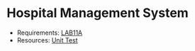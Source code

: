# Hospital Management System
- Requirements: [LAB11A](./Lab11A.pdf)
- Resources: [Unit Test](https://learn.microsoft.com/en-us/visualstudio/test/walkthrough-creating-and-running-unit-tests-for-managed-code)
